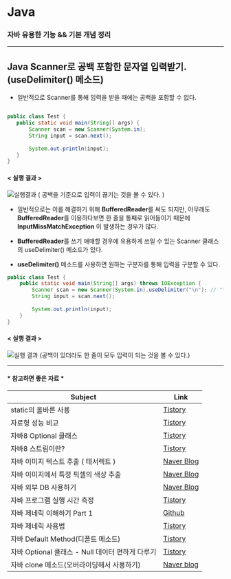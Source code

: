 # Java 

### 자바 유용한 기능 && 기본 개념 정리

<hr>

## Java Scanner로 공백 포함한 문자열 입력받기. (useDelimiter() 메소드)

 - 일반적으로 Scanner를 통해 입력을 받을 때에는 공백을 포함할 수 없다. 
 
 ```java

public class Test {
    public static void main(String[] args) {
        Scanner scan = new Scanner(System.in);
        String input = scan.next();
        
        System.out.println(input);
    }  
}
```
#### < 실행 결과 > 

![실행결과](./Image/ScannerResult.PNG)
( 공백을 기준으로 입력이 끊기는 것을 볼 수 있다. )

- 일반적으로는 이를 해결하기 위해 <b>BufferedReader</b>를 써도 되지만, 아무래도 <b>BufferedReader</b>를 이용하다보면 한 줄을 통째로 읽어들이기 때문에 <b>InputMissMatchException</b> 이 발생하는 경우가 많다.

- <b>BufferedReader</b>를 쓰기 애매할 경우에 유용하게 쓰일 수 있는 Scanner 클래스의 useDelimiter() 메소드가 있다.

- <b>useDelimiter()</b>  메소드를 사용하면 원하는 구분자를 통해 입력을 구분할 수 있다.

```java
public class Test {
    public static void main(String[] args) throws IOException {
        Scanner scan = new Scanner(System.in).useDelimiter("\n"); // "\n" 가 나올 때 까지가 하나의 입력이 된다.
        String input = scan.next();
        
        System.out.println(input);
    }
}
```

#### < 실행 결과 >
![실행 결과](./Image/useDelimiterResult.PNG)
(공백이 있더라도 한 줄이 모두 입력이 되는 것을 볼 수 있다.)
<br>

<hr>

#### * 참고하면 좋은 자료 *
Subject                 |  Link
------------------ | ----------------------
static의 올바른 사용 | [Tistory](https://12bme.tistory.com/94)
자료형 성능 비교      | [Tistory](https://12bme.tistory.com/91?category=682904)
자바8 Optional 클래스 | [Tistory](https://12bme.tistory.com/469?category=682904)
자바8 스트림이란? | [Tistory](https://12bme.tistory.com/461?category=682904)
자바 이미지 텍스트 추출 ( 테서렉트 ) | [Naver Blog](https://m.blog.naver.com/PostView.nhn?blogId=ndb796&logNo=221047720286&proxyReferer=https:%2F%2Fwww.google.com%2F)
자바 이미지에서 특정 픽셀의 색상 추출 | [Naver Blog](https://m.blog.naver.com/ndb796/221047683553)
자바 외부 DB 사용하기 | [Naver Blog](https://m.blog.naver.com/ndb796/221069124984)
자바 프로그램 실행 시간 측정 | [Tistory](https://emmadeveloper.tistory.com/25)
자바 제네릭 이해하기 Part 1 | [Github](https://yaboong.github.io/java/2019/01/19/java-generics-1/)
자바 제네릭 사용법 | [Tistory](https://coding-factory.tistory.com/573)
자바 Default Method(디폴트 메소드) | [Tistory](https://siyoon210.tistory.com/95?category=839846)
자바 Optional 클래스 - Null 데이터 편하게 다루기 | [Tistory](https://siyoon210.tistory.com/91?category=839846)
자바 clone 메소드(오버라이딩해서 사용하기) | [Naver blog](https://m.blog.naver.com/PostView.nhn?blogId=highkrs&logNo=220258075471&proxyReferer=https:%2F%2Fwww.google.co.kr%2F)
